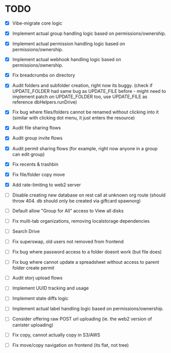 # TODO

- [x] Vibe-migrate core logic
- [x] Implement actual group handling logic based on permissions/ownership.
- [x] Implement actual permission handling logic based on permissions/ownership.
- [x] Implement actual webhook handling logic based on permissions/ownership.
- [x] Fix breadcrumbs on directory
- [x] Audit folders and subfolder creation, right now its buggy. (check if UPDATE_FOLDER had same bug as UPDATE_FILE before - might need to implement patch on UPDATE_FOLDER too, use UPDATE_FILE as reference dbHelpers.runDrive)
- [x] Fix bug where files/folders cannot be renamed without clicking into it (similar with clicking dot menu, it just enters the resource)
- [x] Audit file sharing flows
- [x] Audit group invite flows
- [x] Audit permit sharing flows (for example, right now anyone in a group can edit group)

- [x] Fix recents & trashbin
- [x] Fix file/folder copy move
- [x] Add rate-limiting to web2 server

- [ ] Disable creating new database on rest call at unknown org route (should throw 404. db should only be created via giftcard spawnorg)
- [ ] Default allow "Group for All" access to View all disks
- [ ] Fix multi-tab organizations, removing localstorage dependencies

- [ ] Search Drive
- [ ] Fix superswap, old users not removed from frontend
- [ ] Fix bug where password access to a folder doesnt work (but file does)
- [ ] Fix bug where cannot update a spreadsheet without access to parent folder create permit

- [ ] Audit storj upload flows
- [ ] Implement UUID tracking and usage
- [ ] Implement state diffs logic

- [ ] Implement actual label handling logic based on permissions/ownership.
- [ ] Consider offering raw POST url uploading (ie. the web2 version of canister uploading)

- [ ] Fix copy, cannot actually copy in S3/AWS
- [ ] Fix move/copy navigation on frontend (its flat, not tree)
